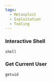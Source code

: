 ```yaml
---
tags:
  - Metasploit
  - Exploitation
  - Tooling
---
```

### Interactive Shell

```shell-session
shell
```

### Get Current User

```shell-session
getuid
```